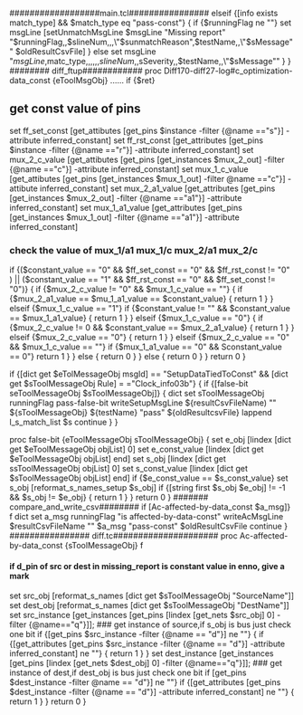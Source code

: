 ##################main.tcl################
elseif {[info exists match_type] && $match_type eq "pass-const"} {
  if {$runningFlag ne ""} 
      set msgLine [setUnmatchMsgLine $msgLine "Missing report" "$runningFlag,,$slineNum,,,\"$sunmatchReason\",$testName,,\"$sMessage\"" $oldResultCsvFile]
  } else 
    set msgLine "$msgLine,$matc_type,,,,,,$slineNum,,$sSeverity,,$testName,,\"$sMessage\""
  }
  }
######## diff_ftup############
proc Diff170-diff27-log#c_optimization-data_const {eToolMsgObj} 
......
if {$ret} 
## get const value of pins
  set ff_set_const [get_attibutes [get_pins $instance -filter {@name =="s"}] -attribute inferred_constant]
  set ff_rst_const [get_attributes [get_pins $instance -filter {@name =="r"}] -attribute inferred_constant]
  set mux_2_c_value [get_attibutes [get_pins [get_instances $mux_2_out] -filter {@name =="c"}] -attribute inferred_constant]
  set mux_1_c_value [get_attibutes [get_pins [get_instances $mux_1_out] -filter @name =="c"}] -attibute inferred_constant]
  set mux_2_a1_value [get_attributes [get_pins [get_instances $mux_2_out] -filter {@name =="a1"}] -attribute inferred_constant]
  set mux_1_a1_value [get_attributes [get_pins [get_instances $mux_1_out] -filter {@name =="a1"}] -attribute inferred_constant]
### check the value of mux_1/a1 mux_1/c mux_2/a1 mux_2/c
  if {($constant_value == "0" && $ff_set_const == "0" && $ff_rst_const != "0" ) || ($constant_value == "1" && $ff_rst_const == "0" && $ff_set_const != "0")} {
	 if {$mux_2_c_value != "0" && $mux_1_c_value == ""} {
 		if {$mux_2_a1_value == $mu_1_a1_value == $constant_value} {
		 return 1
 		}
	 } elseif {$mux_1_c_value == "1"} 
	 if {$constant_value != "" && $constant_value == $mux_1_a1_value} {
	 return 1
 	}
	 } elseif {$mux_1_c_value == "0"} {
 		if {$mux_2_c_value != 0 && $constant_value == $mux_2_a1_value} {
 		return 1
		}
	}  elseif {$mux_2_c_value == "0"} {
 	return 1
	 }
 } elseif {$mux_2_c_value == "0" && $mux_1_c_value == ""} 
 if {$mux_1_a1_value == "0" && Sconstant_value == 0"} 
 return 1
 }
 } else {
 return 0
 }
  } else {
  return 0
  }
 }
 return 0
}

 if {[dict get $eTolMessageObj msgId] == "SetupDataTiedToConst" && [dict get $sToolMessageObj Rule] = ="Clock_info03b"} {
if {[false-bit seToolMessageObj $sToolMessageObj]} {
dict set sToolMessageObj runningFlag pass-false-bit
writeSetupMsgLine ${resultCsvFileName) "" ${sToolMessageObj} ${testName} "pass" ${oldResultcsvFile}
lappend l_s_match_list $s
continue
}
}

proc false-bit {eToolMessageObj sToolMessageObj} {
 set e_obj [lindex [dict get $eToolMessageObj objList] 0]
 set e_const_value [lindex [dict get $eToolMessageObj objList] end]
 set s_obj [lindex [dict get ssToolMessageObj objList] 0]
 set s_const_value [lindex [dict get $sToolMessageObj objList] end]
 if {$e_const_value == $s_const_value} 
set s_obj [reformat_s_names_setup $s_obj]
if {[string first $s_obj $e_obj] != -1 && $s_obj != $e_obj} {
 return 1
}
 }
 return 0
}
####### compare_and_write_csv########
if [Ac-affected-by-data_const $a_msg]} f
 dict set a_msg runningFlag "is affected-by-data-const"
 writeAcMsgLine $resultCsvFileName "" $a_msg "pass-const" $oldResultCsvFile
 continue
}
################ diff.tc#####################
proc Ac-affected-by-data_const {sToolMessageObj} f
#### if d_pin of src or dest in missing_report is constant value in enno, give a mark
 set src_obj [reformat_s_names [dict get $sToolMessageObj "SourceName"]]
 set dest_obj [reformat_s_names [dict get $sToolMessageObj "DestName"]]
 set src_instance [get_instances [get_pins [lindex [get_nets $src_obj] 0] -filter {@name=="q"}]]; ### get instance of source,if s_obj is bus just check one bit
 if {[get_pins $src_instance -filter {@name == "d"}] ne ""} {
	if {[get_attributes [get_pins $src_instance -filter {@name == "d"}] -attribute inferred_constant] ne ""} {
  	 return 1
  	}
 }
 set dest_instance [get_instances [get_pins [lindex [get_nets $dest_obj] 0] -filter {@name=="q"}]]; ### get instance of dest,if dest_obj is bus just check one bit
 if [get_pins $dest_instance -filter @name == "d"}] ne ""} 
if {[get_attributes [get_pins $dest_instance -filter {@name == "d"}] -attribute inferred_constant] ne ""} {
   return 1
  }
 }
 return 0
}
